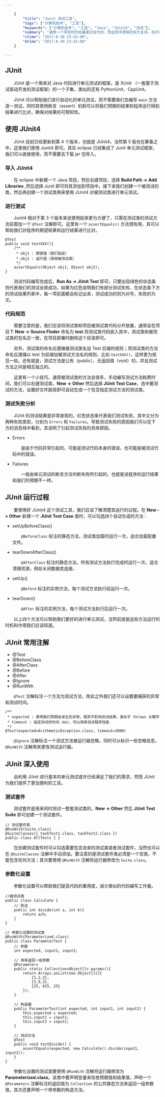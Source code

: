 ```yaml
---

    {
        "title": "Junit 测试工具",
        "tags": ["计算机技术", "工具"],
        "keywords": ["计算机技术", "工具", "Java", "JUnit4", "测试"],
        "summary": "通常一个项目的代码量是比较大的，而且其中逻辑也较为复杂，在开发完成后再进行项目测试其实是比较耗费时间和精力的，因此边开发边测试是个很好的选择，而 JUnit 则为我们提供了这样的便利。",
        "ctime": "2017-8-30 23:42:00",
        "mtime": "2017-8-30 23:42:00"
    }

---
```


## JUnit

　　JUnit 是一个用来对 Java 代码进行单元测试的框架，是 XUnit （一套基于测试驱动开发的测试框架）的一个子集，类似的还有 PythonUnit、CppUnit。

　　JUnit 可以帮助我们进行自动化的单元测试，而不需要我们去编写 `main` 方法逐一测试，同时其使用断言（assert）机制可以将我们预期的结果和程序运行得到结果进行比对，确保对结果的可预知性。

## 使用 JUnit4

　　JUnit 目前已经更新到第 4 个版本，也就是 JUnit4，当然第 5 版也在筹备之中，这里我们使用 Junit4 即可。其实 eclipse 已经集成了 Junit 单元测试框架，我们可以直接使用，而不需要去下载 jar 包导入。

### 导入 JUnit4

　　在 eclipse 中新建一个 Java 项目，然后<kbd>右键</kbd>项目，选择 **Build Path -> Add Libraries** ,然后选择 Junit 即可将其添加到项目中。接下来我们创建一个被测试的类，然后再创建一个测试类用来使用 JUnit4 对被测试类进行单元测试。

### 进行测试

　　Junit4 相对于第 3 个版本来说使用起来更为方便了，只需在测试类的测试方法前面加一个 `@Test` 注解即可。这里有一个 `assertEquals()` 方法很有用，其可以帮助我们对程序的期望结果和运行结果进行比对。

    @Test
    public void testXXX(){
        /**
         * obj1 : 期望值（我们指定）
         * obj2 : 运行值（调用被测试类）
         */
        assertEquals(Object obj1, Object obj2);
    }

　　测试代码编写完成后，**Run As -> JUnit Test** 即可，只要出现绿色的状态条则代表我们的测试全部成功，如果为红色说明我们有部分测试失败，在状态条下方的测试结果列表中，每一项前面都会标记出来，测试成功的则为对号，失败的为叉。

### 代码规范

　　需要注意的是，我们应该将测试类和项目被测试类代码分开放置，通常会在项目下 **New -> Source Floder** 命名为 **test** 将测试类代码放入其中，测试类和被测试类的包名应一致，在项目部署时删除这个目录即可。

　　另外，测试类的命名应遵循被测试类名加 Test 后缀的规则；而测试类的方法命名应遵循以 test 为前缀加被测试方法名的规则，比如 `testXXX()`，这样更为规范一些。还有就是，测试方法是公有（public）、无返回值（void）的，并且测试方法之间是相互独立的。

　　这里有一个小技巧，通常被测试类的方法会很多，手动编写测试方法耗费时间，我们可以<kbd>右键</kbd>测试类，**New -> Other** 然后选择 **JUnit Test Case**，选中要测试的方法，设置好文件路径即可自动生成一个包含指定测试方法的测试类。

### 测试失败分析

　　JUnit 的测试结果是非常直观的，红色状态条代表我们测试失败，其中又分为两种失败类型，分别为 `Errors` 和 `Failures`。导致测试失败的原因我们可以在下方的消息栈中看到，其说明了引起测试失败的具体原因。

- Errors

    　　是由于代码异常引起的，可能是测试代码本身的错误，也可能是被测试代码中的错误。

- Failures

    　　一般由单元测试的断言方法判断失败所引起的，也就是说程序的运行结果和我们的预期不一样。

## JUnit 运行过程

　　要使用好 JUnit4 这个测试工具，我们应该了解清楚其运行的过程。在 **New -> Other** 新建一个 **JUnit Test Case** 类时，可以勾选四个自动生成的方法：

- setUpBeforeClass()

    　　`@BeforeClass` 标注的静态方法，测试类加载时运行一次，适合加载配置文件。

- tearDownAfterClass()

    　　`@AfterClass` 标注的静态方法，所有测试方法执行完成时运行一次，适合清理资源，例如关闭数据库连接。

- setUp()

    　　`@Before` 标注的实例方法，每个测试方法执行前运行一次。

- tearDown()

    　　`@After` 标注的实例方法，每个测试方法执行后运行一次。

　　以上四个方法可以帮助我们更好的进行单元测试，当然前提是这些方法运行的时机和作用我们应该知道。

## JUnit 常用注解

- @Test
- @BeforeClass
- @AfterClass
- @Before
- @After
- @Ignore
- @RunWith

　　`@Test` 注解标注一个方法为测试方法，除此之外我们还可以设置要捕获的异常和测试时间。

    /**
     * expected : 表明我们预期会发生的异常，使其不影响测试结果，类似于 throws 关键字
     * timeout : 指定测试的时间（ms），可以用来测试程序性能
     */
    @Test(expected=ArithmeticException.class, timeout=2000)

　　`@Ignore` 注解标注一个测试方法被运行器忽略，同时可以标识一些忽略信息。`@RunWith` 注解用来更改测试运行器。

## JUnit 深入使用

　　会利用 JUnit 进行基本的单元测试或许已经满足了我们的需求，然而 JUnit 为我们提供了更加便利的工具。

### 测试套件

　　测试套件是用来同时测试一整套测试类的，**New -> Other** 然后 **JUnit Test Suite** 即可创建一个测试套件。

    // 测试套件类
    @RunWith(Suite.class)
    @SuiteClasses({ taskTest1.class, taskTest2.class })
    public class AllTests { }

　　在创建测试套件时可以勾选需要包含进来的测试类或者测试套件，当然也可以在 `@SuiteClasses` 注解中手动添加。要注意的是测试套件类必须是一个空类，不能包含任何方法；其次要使用 `@RunWith` 注解将运行器修改为 `Suite.class`。

### 参数化设置

　　参数化设置可以帮助我们提高代码的重用度，减少类似的代码编写工作量。

    //被测试类
    public class Calculate {
        // 除法
        public int divide(int a, int b){
            return a/b;
        }
    }
    
    // 参数化设置的测试类
    @RunWith(Parameterized.class)
    public class ParameterTest {
        // 参数
        int expected, input1, input2;
    
        // 用来返回一组参数
        @Parameters
        public static Collection<Object[]> params(){
            return Arrays.asList(new Object[][]{
                {1,2,2},
                {3,9,3},
                {25, 625, 25}
            });
        }
    
        // 构造器
        public ParameterTest(int expected, int input1, int input2) {
            this.expected = expected;
            this.input1 = input1;
            this.input2 = input2;
        }
    
        // 测试方法
        @Test
        public void testDivide() {
            assertEquals(expected, new Calculate().divide(input1, input2));
        }
    }

　　参数化设置的测试类要使用 `@RunWith` 注解将运行器修改为 **Parameterized.class**。该类中要声明变量来存放预期值和结果值，声明一个 `@Parameters` 注解标注的返回值为 `Collection` 的公共静态方法来返回一组参数值，其次还要声明一个带参数的构造方法。